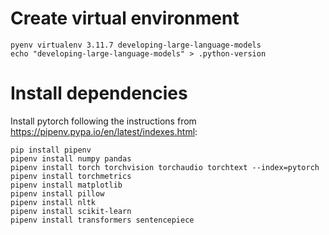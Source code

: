 # Create virtual environment

```
pyenv virtualenv 3.11.7 developing-large-language-models
echo "developing-large-language-models" > .python-version
```

# Install dependencies

Install pytorch following the instructions from https://pipenv.pypa.io/en/latest/indexes.html:
```
pip install pipenv
pipenv install numpy pandas
pipenv install torch torchvision torchaudio torchtext --index=pytorch
pipenv install torchmetrics
pipenv install matplotlib
pipenv install pillow
pipenv install nltk
pipenv install scikit-learn
pipenv install transformers sentencepiece
```